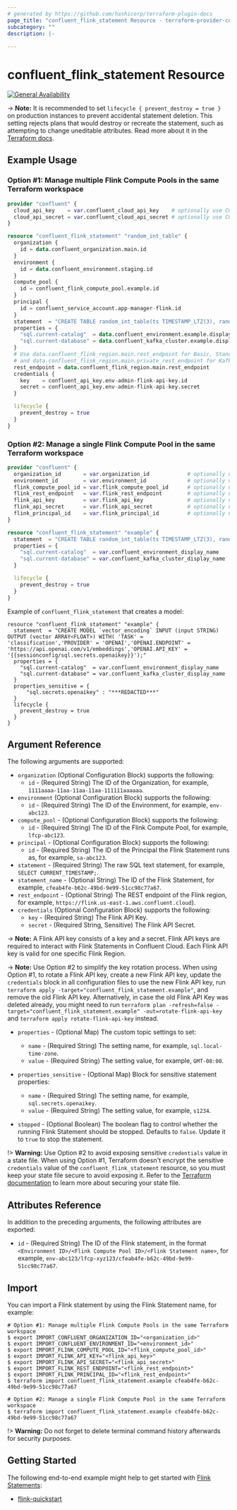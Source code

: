 ```yaml
---
# generated by https://github.com/hashicorp/terraform-plugin-docs
page_title: "confluent_flink_statement Resource - terraform-provider-confluent"
subcategory: ""
description: |-
  
---
```


# confluent_flink_statement Resource

[![General Availability](https://img.shields.io/badge/Lifecycle%20Stage-General%20Availability-%2345c6e8)](https://docs.confluent.io/cloud/current/api.html#section/Versioning/API-Lifecycle-Policy)

-> **Note:** It is recommended to set `lifecycle { prevent_destroy = true }` on production instances to prevent accidental statement deletion. This setting rejects plans that would destroy or recreate the statement, such as attempting to change uneditable attributes. Read more about it in the [Terraform docs](https://www.terraform.io/language/meta-arguments/lifecycle#prevent_destroy).

## Example Usage

### Option #1: Manage multiple Flink Compute Pools in the same Terraform workspace

```terraform
provider "confluent" {
  cloud_api_key    = var.confluent_cloud_api_key    # optionally use CONFLUENT_CLOUD_API_KEY env var
  cloud_api_secret = var.confluent_cloud_api_secret # optionally use CONFLUENT_CLOUD_API_SECRET env var
}

resource "confluent_flink_statement" "random_int_table" {
  organization {
    id = data.confluent_organization.main.id
  }
  environment {
    id = data.confluent_environment.staging.id
  }
  compute_pool {
    id = confluent_flink_compute_pool.example.id
  }
  principal {
    id = confluent_service_account.app-manager-flink.id
  }
  statement  = "CREATE TABLE random_int_table(ts TIMESTAMP_LTZ(3), random_value INT);"
  properties = {
    "sql.current-catalog"  = data.confluent_environment.example.display_name
    "sql.current-database" = data.confluent_kafka_cluster.example.display_name
  }
  # Use data.confluent_flink_region.main.rest_endpoint for Basic, Standard, public Dedicated Kafka clusters
  # and data.confluent_flink_region.main.private_rest_endpoint for Kafka clusters with private networking
  rest_endpoint = data.confluent_flink_region.main.rest_endpoint
  credentials {
    key    = confluent_api_key.env-admin-flink-api-key.id
    secret = confluent_api_key.env-admin-flink-api-key.secret
  }

  lifecycle {
    prevent_destroy = true
  }
}
```

### Option #2: Manage a single Flink Compute Pool in the same Terraform workspace

```terraform
provider "confluent" {
  organization_id       = var.organization_id            # optionally use CONFLUENT_ORGANIZATION_ID env var
  environment_id        = var.environment_id             # optionally use CONFLUENT_ENVIRONMENT_ID env var
  flink_compute_pool_id = var.flink_compute_pool_id      # optionally use FLINK_COMPUTE_POOL_ID env var
  flink_rest_endpoint   = var.flink_rest_endpoint        # optionally use FLINK_REST_ENDPOINT env var
  flink_api_key         = var.flink_api_key              # optionally use FLINK_API_KEY env var
  flink_api_secret      = var.flink_api_secret           # optionally use FLINK_API_SECRET env var
  flink_principal_id    = var.flink_principal_id         # optionally use FLINK_PRINCIPAL_ID env var
}

resource "confluent_flink_statement" "example" {
  statement  = "CREATE TABLE random_int_table(ts TIMESTAMP_LTZ(3), random_value INT);"
  properties = {
    "sql.current-catalog"  = var.confluent_environment_display_name
    "sql.current-database" = var.confluent_kafka_cluster_display_name
  }

  lifecycle {
    prevent_destroy = true
  }
}
```

Example of `confluent_flink_statement` that creates a model:
```
resource "confluent_flink_statement" "example" {
  statement  = "CREATE MODEL `vector_encoding` INPUT (input STRING) OUTPUT (vector ARRAY<FLOAT>) WITH( 'TASK' = 'classification','PROVIDER' = 'OPENAI','OPENAI.ENDPOINT' = 'https://api.openai.com/v1/embeddings','OPENAI.API_KEY' = '{{sessionconfig/sql.secrets.openaikey}}');"  
  properties = {
    "sql.current-catalog"  = var.confluent_environment_display_name
    "sql.current-database" = var.confluent_kafka_cluster_display_name
  }
  properties_sensitive = {
      "sql.secrets.openaikey" : "***REDACTED***"
  }
  lifecycle {
    prevent_destroy = true
  }
}
```

<!-- schema generated by tfplugindocs -->
## Argument Reference

The following arguments are supported:

- `organization` (Optional Configuration Block) supports the following:
    - `id` - (Required String) The ID of the Organization, for example, `1111aaaa-11aa-11aa-11aa-111111aaaaaa`.
- `environment` (Optional Configuration Block) supports the following:
    - `id` - (Required String) The ID of the Environment, for example, `env-abc123`. 
- `compute_pool` - (Optional Configuration Block) supports the following:
    - `id` - (Required String) The ID of the Flink Compute Pool, for example, `lfcp-abc123`.
- `principal` - (Optional Configuration Block) supports the following:
    - `id` - (Required String) The ID of the Principal the Flink Statement runs as, for example, `sa-abc123`.
- `statement` - (Required String) The raw SQL text statement, for example, `SELECT CURRENT_TIMESTAMP;`.
- `statement_name` - (Optional String) The ID of the Flink Statement, for example, `cfeab4fe-b62c-49bd-9e99-51cc98c77a67`.
- `rest_endpoint` - (Optional String) The REST endpoint of the Flink region, for example, `https://flink.us-east-1.aws.confluent.cloud`).
- `credentials` (Optional Configuration Block) supports the following:
    - `key` - (Required String) The Flink API Key.
    - `secret` - (Required String, Sensitive) The Flink API Secret.

-> **Note:** A Flink API key consists of a key and a secret. Flink API keys are required to interact with Flink Statements in Confluent Cloud. Each Flink API key is valid for one specific Flink Region.

-> **Note:** Use Option #2 to simplify the key rotation process. When using Option #1, to rotate a Flink API key, create a new Flink API key, update the `credentials` block in all configuration files to use the new Flink API key, run `terraform apply -target="confluent_flink_statement.example"`, and remove the old Flink API key. Alternatively, in case the old Flink API Key was deleted already, you might need to run `terraform plan -refresh=false -target="confluent_flink_statement.example" -out=rotate-flink-api-key` and `terraform apply rotate-flink-api-key` instead.

- `properties` - (Optional Map) The custom topic settings to set:
    - `name` - (Required String) The setting name, for example, `sql.local-time-zone`.
    - `value` - (Required String) The setting value, for example, `GMT-08:00`.
- `properties_sensitive` - (Optional Map) Block for sensitive statement properties:
  - `name` - (Required String) The setting name, for example, `sql.secrets.openaikey`.
  - `value` - (Required String) The setting value, for example, `s1234`.

- `stopped` - (Optional Boolean) The boolean flag to control whether the running Flink Statement should be stopped. Defaults to `false`. Update it to `true` to stop the statement.

!> **Warning:** Use Option #2 to avoid exposing sensitive `credentials` value in a state file. When using Option #1, Terraform doesn't encrypt the sensitive `credentials` value of the `confluent_flink_statement` resource, so you must keep your state file secure to avoid exposing it. Refer to the [Terraform documentation](https://www.terraform.io/docs/language/state/sensitive-data.html) to learn more about securing your state file.

## Attributes Reference

In addition to the preceding arguments, the following attributes are exported:

- `id` - (Required String) The ID of the Flink statement, in the format `<Environment ID>/<Flink Compute Pool ID>/<Flink Statement name>`, for example, `env-abc123/lfcp-xyz123/cfeab4fe-b62c-49bd-9e99-51cc98c77a67`.

## Import

You can import a Flink statement by using the Flink Statement name, for example:

```shell
# Option #1: Manage multiple Flink Compute Pools in the same Terraform workspace
$ export IMPORT_CONFLUENT_ORGANIZATION_ID="<organization_id>"
$ export IMPORT_CONFLUENT_ENVIRONMENT_ID="<environment_id>"
$ export IMPORT_FLINK_COMPUTE_POOL_ID="<flink_compute_pool_id>"
$ export IMPORT_FLINK_API_KEY="<flink_api_key>"
$ export IMPORT_FLINK_API_SECRET="<flink_api_secret>"
$ export IMPORT_FLINK_REST_ENDPOINT="<flink_rest_endpoint>"
$ export IMPORT_FLINK_PRINCIPAL_ID="<flink_rest_endpoint>"
$ terraform import confluent_flink_statement.example cfeab4fe-b62c-49bd-9e99-51cc98c77a67

# Option #2: Manage a single Flink Compute Pool in the same Terraform workspace
$ terraform import confluent_flink_statement.example cfeab4fe-b62c-49bd-9e99-51cc98c77a67
```

!> **Warning:** Do not forget to delete terminal command history afterwards for security purposes.

## Getting Started
The following end-to-end example might help to get started with [Flink Statements](https://docs.confluent.io/cloud/current/flink/get-started/overview.html):
  * [flink-quickstart](https://github.com/confluentinc/terraform-provider-confluent/tree/master/examples/configurations/flink-quickstart)
